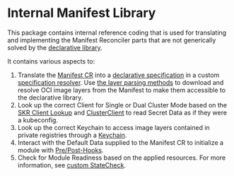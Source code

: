 # Internal Manifest Library

This package contains internal reference coding that is used for translating and implementing the Manifest Reconciler parts that are not generically solved by the [declarative library](../declarative/README.md).

It contains various aspects to:

1. Translate the [Manifest CR](../../api/v1beta2/manifest_types.go) into a [declarative specification](../declarative/v2/spec.go) in a custom [specification resolver](spec_resolver.go). Use [the layer parsing methods](parse.go) to download and resolve OCI image layers from the Manifest to make them accessible to the declarative library.
2. Look up the correct Client for Single or Dual Cluster Mode based on the [SKR Client Lookup](skr_client_lookup.go) and [ClusterClient](client.go) to read Secret Data as if they were a kubeconfig.
3. Look up the correct Keychain to access image layers contained in private registries through a [Keychain](../../pkg/ocmextensions/cred.go).
4. Interact with the Default Data supplied to the Manifest CR to initialize a module with [Pre/Post-Hooks](custom_resource.go).
5. Check for Module Readiness based on the applied resources. For more information, see [custom StateCheck](statecheck/state_check.go).
